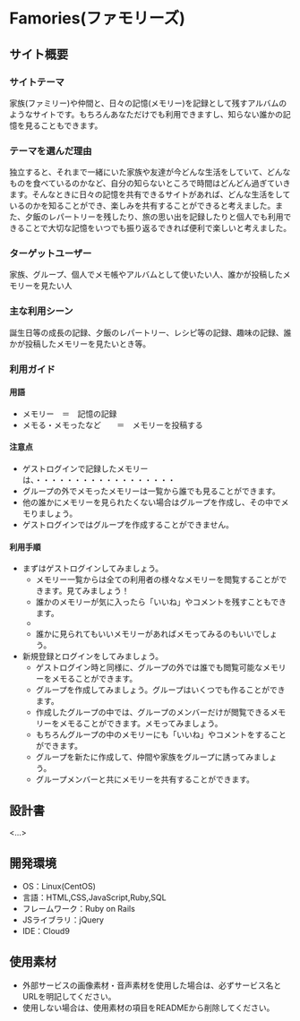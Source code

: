 # Famories(ファモリーズ)

## サイト概要
### サイトテーマ
家族(ファミリー)や仲間と、日々の記憶(メモリー)を記録として残すアルバムのようなサイトです。もちろんあなただけでも利用できますし、知らない誰かの記憶を見ることもできます。

### テーマを選んだ理由
独立すると、それまで一緒にいた家族や友達が今どんな生活をしていて、どんなものを食べているのかなど、自分の知らないところで時間はどんどん過ぎていきます。そんなときに日々の記憶を共有できるサイトがあれば、どんな生活をしているのかを知ることができ、楽しみを共有することができると考えました。また、夕飯のレパートリーを残したり、旅の思い出を記録したりと個人でも利用できることで大切な記憶をいつでも振り返るできれば便利で楽しいと考えました。

### ターゲットユーザー
家族、グループ、個人でメモ帳やアルバムとして使いたい人、誰かが投稿したメモリーを見たい人

### 主な利用シーン
誕生日等の成長の記録、夕飯のレパートリー、レシピ等の記録、趣味の記録、誰かが投稿したメモリーを見たいとき等。

### 利用ガイド

#### 用語
- メモリー　＝　記憶の記録
- メモる・メモったなど　　＝　メモリーを投稿する

#### 注意点
- ゲストログインで記録したメモリーは、・・・・・・・・・・・・・・・・・・
- グループの外でメモったメモリーは一覧から誰でも見ることができます。
- 他の誰かにメモリーを見られたくない場合はグループを作成し、その中でメモりましょう。
- ゲストログインではグループを作成することができません。

#### 利用手順
- まずはゲストログインしてみましょう。
  - メモリー一覧からは全ての利用者の様々なメモリーを閲覧することができます。見てみましょう！
  - 誰かのメモリーが気に入ったら「いいね」やコメントを残すこともできます。
  -
  - 誰かに見られてもいいメモリーがあればメモってみるのもいいでしょう。
- 新規登録とログインをしてみましょう。
  - ゲストログイン時と同様に、グループの外では誰でも閲覧可能なメモリーをメモることができます。
  - グループを作成してみましょう。グループはいくつでも作ることができます。
  - 作成したグループの中では、グループのメンバーだけが閲覧できるメモリーをメモることができます。メモってみましょう。
  - もちろんグループの中のメモリーにも「いいね」やコメントをすることができます。
  - グループを新たに作成して、仲間や家族をグループに誘ってみましょう。
  - グループメンバーと共にメモリーを共有することができます。
## 設計書
<...>

## 開発環境
- OS：Linux(CentOS)
- 言語：HTML,CSS,JavaScript,Ruby,SQL
- フレームワーク：Ruby on Rails
- JSライブラリ：jQuery
- IDE：Cloud9

## 使用素材
- 外部サービスの画像素材・音声素材を使用した場合は、必ずサービス名とURLを明記してください。
- 使用しない場合は、使用素材の項目をREADMEから削除してください。